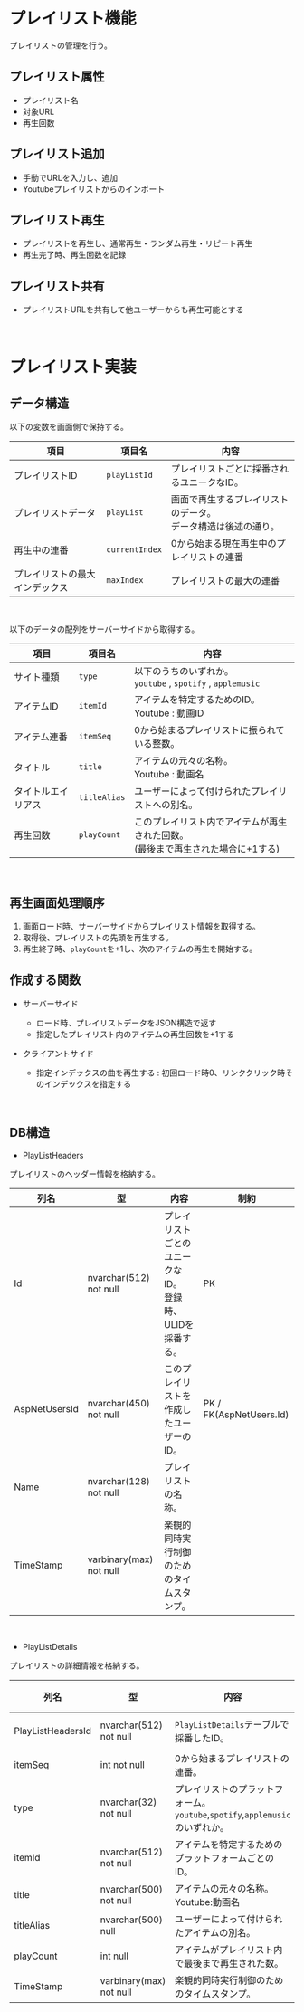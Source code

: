 # プレイリスト機能
プレイリストの管理を行う。

## プレイリスト属性
- プレイリスト名
- 対象URL
- 再生回数

## プレイリスト追加
- 手動でURLを入力し、追加
- Youtubeプレイリストからのインポート

## プレイリスト再生
- プレイリストを再生し、通常再生・ランダム再生・リピート再生
- 再生完了時、再生回数を記録

## プレイリスト共有
- プレイリストURLを共有して他ユーザーからも再生可能とする

<br>

# プレイリスト実装

## データ構造

以下の変数を画面側で保持する。

|項目|項目名|内容|
|--|--|--|
|プレイリストID|`playListId`|プレイリストごとに採番されるユニークなID。|
|プレイリストデータ|`playList`|画面で再生するプレイリストのデータ。<br>データ構造は後述の通り。|
|再生中の連番|`currentIndex`|0から始まる現在再生中のプレイリストの連番|
|プレイリストの最大インデックス|`maxIndex`|プレイリストの最大の連番|

<br>

以下のデータの配列をサーバーサイドから取得する。

|項目|項目名|内容|
|--|--|--|
|サイト種類|`type`|以下のうちのいずれか。<br>`youtube` , `spotify` , `applemusic`|
|アイテムID|`itemId`|アイテムを特定するためのID。<br>Youtube : 動画ID|
|アイテム連番|`itemSeq`|0から始まるプレイリストに振られている整数。|
|タイトル|`title`|アイテムの元々の名称。<br/>Youtube : 動画名|
|タイトルエイリアス|`titleAlias`|ユーザーによって付けられたプレイリストへの別名。|
|再生回数|`playCount`|このプレイリスト内でアイテムが再生された回数。<br>(最後まで再生された場合に+1する)|

<br>

## 再生画面処理順序

1. 画面ロード時、サーバーサイドからプレイリスト情報を取得する。
1. 取得後、プレイリストの先頭を再生する。
1. 再生終了時、`playCount`を+1し、次のアイテムの再生を開始する。

## 作成する関数

- サーバーサイド
  - ロード時、プレイリストデータをJSON構造で返す
  - 指定したプレイリスト内のアイテムの再生回数を+1する

- クライアントサイド
  - 指定インデックスの曲を再生する : 初回ロード時0、リンククリック時そのインデックスを指定する

<br>

## DB構造

- PlayListHeaders

プレイリストのヘッダー情報を格納する。

|列名|型|内容|制約|
|--|--|--|--|
|Id|nvarchar(512) not null|プレイリストごとのユニークなID。<br>登録時、ULIDを採番する。|PK|
|AspNetUsersId|nvarchar(450) not null|このプレイリストを作成したユーザーのID。|PK / FK(AspNetUsers.Id)|
|Name|nvarchar(128) not null|プレイリストの名称。||
|TimeStamp|varbinary(max) not null|楽観的同時実行制御のためのタイムスタンプ。||

<br>

- PlayListDetails

プレイリストの詳細情報を格納する。

|列名|型|内容|制約|
|--|--|--|--|
|PlayListHeadersId|nvarchar(512) not null|`PlayListDetails`テーブルで採番したID。|PK / FK|
|itemSeq|int not null|0から始まるプレイリストの連番。|PK|
|type|nvarchar(32) not null|プレイリストのプラットフォーム。<br>`youtube`,`spotify`,`applemusic`のいずれか。|PK|
|itemId|nvarchar(512) not null|アイテムを特定するためのプラットフォームごとのID。|PK|
|title|nvarchar(500) not null|アイテムの元々の名称。<br>Youtube:動画名||
|titleAlias|nvarchar(500) null|ユーザーによって付けられたアイテムの別名。||
|playCount|int null|アイテムがプレイリスト内で最後まで再生された数。||
|TimeStamp|varbinary(max) not null|楽観的同時実行制御のためのタイムスタンプ。||

